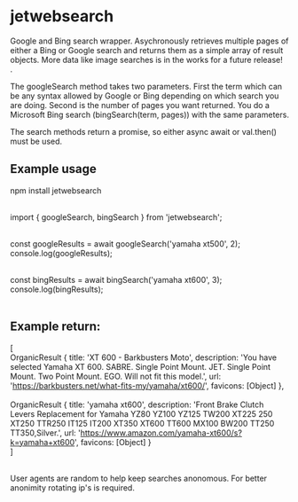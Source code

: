 # jetwebsearch
Google and Bing search wrapper. Asychronously retrieves multiple pages of either a Bing or Google search and returns them as a simple array of result objects. More data like image searches is in the works for a future release!<br>.

The googleSearch method takes two parameters. First the term which can be any syntax allowed by Google or Bing depending on which search you are doing. Second is the number of pages you want returned. You do a Microsoft Bing search (bingSearch(term, pages)) with the same parameters.<br>

The search methods return a promise, so either async await or val.then() must be used. 
 


## Example usage
npm install jetwebsearch<br><br>

import { googleSearch, bingSearch } from 'jetwebsearch';<br><br>

const googleResults = await googleSearch('yamaha xt500', 2);<br>
console.log(googleResults);<br><br>

const bingResults = await bingSearch('yamaha xt600', 3);<br>
console.log(bingResults);<br><br>



## Example return: <br>
[<br>
    OrganicResult {
      title: 'XT 600 - Barkbusters Moto',
      description: 'You have selected Yamaha XT 600. SABRE. Single Point Mount. JET. Single Point Mount. Two Point Mount. EGO. Will not fit this model.',
      url: 'https://barkbusters.net/what-fits-my/yamaha/xt600/',
      favicons: [Object]
    },<br><br>
    OrganicResult {
      title: 'yamaha xt600',
      description: 'Front Brake Clutch Levers Replacement for Yamaha YZ80 YZ100 YZ125 TW200 XT225 250 XT250 TTR250 IT125 IT200 XT350 XT600 TT600 MX100 BW200 TT250 TT350,Silver.',
      url: 'https://www.amazon.com/yamaha-xt600/s?k=yamaha+xt600',
      favicons: [Object]
    }<br>
  ]<br><br>


  User agents are random to help keep searches anonomous. For better anonimity rotating ip's is required.

